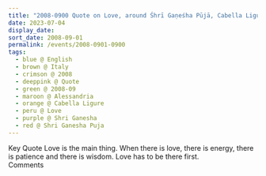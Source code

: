 ```yaml
---
title: "2008-0900 Quote on Love, around Śhrī Gaṇeśha Pūjā, Cabella Ligure, Alessandria, Italy from The Divine Cool Breeze, Volume 21, Issue 6 (November-December 2008), Inside Front Cover (month not sure)"
date: 2023-07-04
display_date: 
sort_date: 2008-09-01
permalink: /events/2008-0901-0900
tags:
  - blue @ English
  - brown @ Italy
  - crimson @ 2008
  - deeppink @ Quote
  - green @ 2008-09
  - maroon @ Alessandria
  - orange @ Cabella Ligure
  - peru @ Love
  - purple @ Shri Ganesha
  - red @ Shri Ganesha Puja
---
```


<div class="main">
<wave-list>
  <list-title color="green" width="75">Key Quote</list-title>
  <list-item color="BlanchedAlmond"  width="200">Love is the main thing. When there is love, there is energy, there is patience and there is wisdom. Love has to be there first.</list-item>
  <list-item color="Lavender"></list-item>
  <list-item color="BlanchedAlmond"></list-item>
</wave-list>
 </div>
 
<div class="main">
<wave-list>
  <list-title color="green" width="75">Comments</list-title>
  <list-item color="BlanchedAlmond"  width="200"></list-item>
  <list-item color="Lavender"></list-item>
  <list-item color="BlanchedAlmond"></list-item>
</wave-list>
 </div>